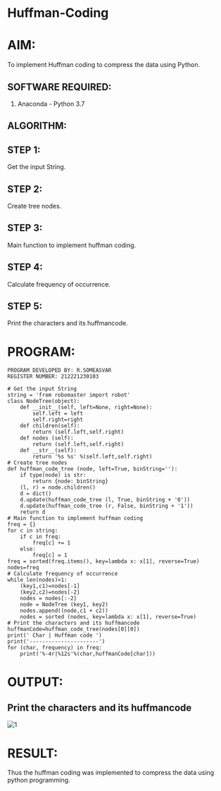 # Huffman-Coding
# AIM:
To implement Huffman coding to compress the data using Python.

## SOFTWARE REQUIRED:
1. Anaconda - Python 3.7

## ALGORITHM:
## STEP 1:
Get the input String.
## STEP 2:
Create tree nodes.
## STEP 3:
Main function to implement huffman coding.
## STEP 4:
Calculate frequency of occurrence.
## STEP 5:
Print the characters and its huffmancode.

# PROGRAM:
```
PROGRAM DEVELOPED BY: R.SOMEASVAR
REGISTER NUMBER: 212221230103
```
```
# Get the input String
string = 'from robomaster import robot'
class NodeTree(object):
    def __init__(self, left=None, right=None): 
        self.left = left
        self.right=right
    def children(self):
        return (self.left,self.right)
    def nodes (self):
        return (self.left,self.right)
    def __str__(self):
        return '%s %s' %(self.left,self.right)
# Create tree nodes
def huffman_code_tree (node, left=True, binString=''):
    if type(node) is str:
        return {node: binString}
    (l, r) = node.children()
    d = dict()
    d.update(huffman_code_tree (l, True, binString + '0'))
    d.update(huffman_code_tree (r, False, binString + '1'))
    return d
# Main function to implement huffman coding
freq = {}
for c in string:
    if c in freq:
        freq[c] += 1
    else:
        freq[c] = 1
freq = sorted(freq.items(), key=lambda x: x[1], reverse=True)
nodes=freq
# Calculate frequency of occurrence
while len(nodes)>1:
    (key1,c1)=nodes[-1]
    (key2,c2)=nodes[-2]
    nodes = nodes[:-2]
    node = NodeTree (key1, key2)
    nodes.append((node,c1 + c2))
    nodes = sorted (nodes, key=lambda x: x[1], reverse=True)
# Print the characters and its huffmancode
huffmanCode=huffman_code_tree(nodes[0][0])
print(' Char | Huffman code ') 
print('----------------------')
for (char, frequency) in freq:
    print('%-4r|%12s'%(char,huffmanCode[char]))
 ```
# OUTPUT:
## Print the characters and its huffmancode
![1](https://user-images.githubusercontent.com/93434149/174420236-e6943b62-d9f6-47ae-ac6d-26946647374a.jpg)


# RESULT:
Thus the huffman coding was implemented to compress the data using python programming.

